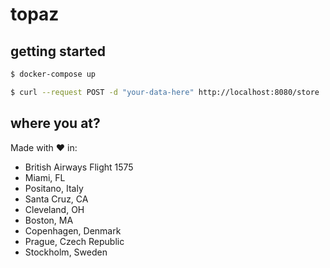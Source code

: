 # topaz

## getting started

```sh
$ docker-compose up
```

```sh
$ curl --request POST -d "your-data-here" http://localhost:8080/store
```

## where you at?

Made with :heart: in:
* British Airways Flight 1575
* Miami, FL
* Positano, Italy
* Santa Cruz, CA
* Cleveland, OH
* Boston, MA
* Copenhagen, Denmark
* Prague, Czech Republic
* Stockholm, Sweden
